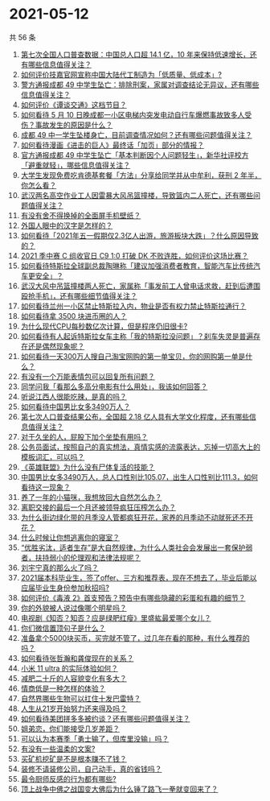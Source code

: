 # 2021-05-12

共 56 条

<!-- BEGIN -->
<!-- 最后更新时间 Wed May 12 2021 01:31:48 GMT+0800 (China Standard Time) -->

1. [第七次全国人口普查数据：中国总人口超 14.1 亿，10
   年来保持低速增长，还有哪些信息值得关注？](https://www.zhihu.com/question/458811096)
2. [如何评价技嘉官网宣称中国大陆代工制造为「低质量、低成本」?](https://www.zhihu.com/question/458796364)
3. [警方通报成都 49
   中学生坠亡：排除刑案，家属对调查结论无异议，还有哪些信息值得关注？](https://www.zhihu.com/question/458909971)
4. [如何评价《谭谈交通》这档节目？](https://www.zhihu.com/question/41467514)
5. [如何看待 5 月 10
   日晚成都一小区电梯内突发电动自行车爆燃事故致多人受伤？事故发生的原因是什么？](https://www.zhihu.com/question/458774852)
6. [成都 49
   中一学生坠楼身亡，目前调查情况如何？还有哪些问题值得关注？](https://www.zhihu.com/question/458690995)
7. [如何看待漫画《进击的巨人》最终话「加页」部分的情报？](https://www.zhihu.com/question/458937970)
8. [官方通报成都 49
   中学生坠亡「基本判断因个人问题轻生」，新华社评校方「避重就轻」，哪些信息值得关注？](https://www.zhihu.com/question/458795206)
9. [大学生发现免费吃肯德基套餐「方法」分享给同学并从中牟利，获刑 2
   年半，你怎么看？](https://www.zhihu.com/question/458862544)
10. [武汉两名高空作业工人因雷暴大风吊篮撞楼，导致篮内二人死亡，还有哪些问题值得关注？](https://www.zhihu.com/question/458802058)
11. [有没有舍不得换掉的全面屏手机壁纸？](https://www.zhihu.com/question/420662927)
12. [外国人眼中的汉字是怎样的？](https://www.zhihu.com/question/35963650)
13. [如何看待「2021年五一假期仅2.3亿人出游，旅游板块大跌」？什么原因导致的？](https://www.zhihu.com/question/458156454)
14. [2021 季中赛 C 组收官日 C9 1:0 打破 DK
    不败连胜，如何评价这场比赛？](https://www.zhihu.com/question/458906118)
15. [如何看待特斯拉全球副总裁陶琳称「建议加强消费者教育，智能汽车比传统汽车更安全」？](https://www.zhihu.com/question/458706368)
16. [武汉大风中吊篮撞楼两人死亡，家属称「事发前工人曾电话求救，赶到后遭围殴抢手机」，还有哪些细节值得关注？](https://www.zhihu.com/question/458864077)
17. [如何看待兰州一小区禁止特斯拉入内，物业是否有权力禁止特斯拉通行？](https://www.zhihu.com/question/458089175)
18. [如何看待拿 3500 块进币圈的人？](https://www.zhihu.com/question/458207096)
19. [为什么现代CPU每秒数亿次计算，但是程序仍旧很卡?](https://www.zhihu.com/question/458730114)
20. [如何看待有人起诉特斯拉女车主称「我的特斯拉没问题」？刹车失灵是普遍存在还是偶然现象呢？](https://www.zhihu.com/question/458816200)
21. [如何看待一天300万人搜自己淘宝网购的第一单宝贝，你的网购第一单是什么？](https://www.zhihu.com/question/458802423)
22. [有没有一个万能表情包可以回复所有问题？](https://www.zhihu.com/question/341311495)
23. [同学问我「看那么多高分电影有什么用处」，我该如何回答？](https://www.zhihu.com/question/445536824)
24. [听说江西人很能吃辣，是真的吗？](https://www.zhihu.com/question/406439662)
25. [如何看待中国男比女多3490万人？](https://www.zhihu.com/question/458812341)
26. [第七次人口普查结果公布，全国超 2.18
    亿人具有大学文化程度，还有哪些信息值得关注？](https://www.zhihu.com/question/458813993)
27. [对于久坐的人，屁股下加个坐垫有用吗？](https://www.zhihu.com/question/355087220)
28. [公务员面试，按照自己的真实想法，真情实感的流露表达，忘掉一切高大上的模板词汇，可以吗？](https://www.zhihu.com/question/453765153)
29. [《英雄联盟》为什么没有尸体复活的技能？](https://www.zhihu.com/question/456810195)
30. [中国男比女多3490万人，总人口性别比105.07，出生人口性别比111.3，如何看待这一现象？](https://www.zhihu.com/question/458812209)
31. [养了一年的小猫咪，我想放回大自然怎么办？](https://www.zhihu.com/question/457533958)
32. [离职交接的最后一个月还被领导疯狂压榨怎么办？](https://www.zhihu.com/question/455719427)
33. [为什么街边绿化带的月季没人管都疯狂开花，家养的月季动不动就死还不开花？](https://www.zhihu.com/question/458723730)
34. [什么时候让你想逃离你的寝室？](https://www.zhihu.com/question/347465641)
35. [“优胜劣汰，适者生存”是大自然规律，为什么人类社会会发展出一套保护弱者，扶持弱小的伦理观和法律法规呢？](https://www.zhihu.com/question/458755052)
36. [刘宇宁真的那么火了吗？](https://www.zhihu.com/question/455642291)
37. [2021届本科毕业生，签了offer、三方和推荐表，现在不想去了，毕业后能以应届毕业生身份参加秋招吗?](https://www.zhihu.com/question/457035243)
38. [如何评价《毒液
    2》首支预告？预告中有哪些隐藏的彩蛋和有趣的细节？](https://www.zhihu.com/question/458745668)
39. [你的外貌被人说过像哪个明星吗？](https://www.zhihu.com/question/367145594)
40. [电视剧《知否？知否？应是绿肥红瘦》里盛紘最爱哪个女儿？](https://www.zhihu.com/question/457046905)
41. [你们微信置顶句子是什么？](https://www.zhihu.com/question/353636992)
42. [准备拿个5000块买币，买完就不管了，过几年在看的那种，有什么推荐的吗？](https://www.zhihu.com/question/457414385)
43. [如何看待张哲瀚和龚俊现在的关系？](https://www.zhihu.com/question/458226340)
44. [小米 11 ultra 的实际体验如何？](https://www.zhihu.com/question/452077572)
45. [减肥二十斤的人容貌变化有多大？](https://www.zhihu.com/question/339245837)
46. [情商低是一种怎样的体验？](https://www.zhihu.com/question/26759808)
47. [自然界哪些生物可以扛住十发巴雷特？](https://www.zhihu.com/question/458544903)
48. [人生从21岁开始努力还来得及吗？](https://www.zhihu.com/question/404893881)
49. [如何看待美团拼多多被约谈？还有哪些问题值得关注？](https://www.zhihu.com/question/458736672)
50. [姐弟恋，你们能接受几岁差距？](https://www.zhihu.com/question/389750479)
51. [可以认为本赛季「勇士输了，但库里没输」吗？](https://www.zhihu.com/question/457259616)
52. [有没有一些温柔的文案?](https://www.zhihu.com/question/450998242)
53. [买矿机挖矿是不是根本赚不了钱？](https://www.zhihu.com/question/457183375)
54. [装修不请装修公司，自己动手，真的省钱吗？](https://www.zhihu.com/question/448461605)
55. [最令厨师反感的行为都有哪些?](https://www.zhihu.com/question/454913246)
56. [顶上战争中佛之战国变大佛后为什么锤了路飞一拳就变回来了？](https://www.zhihu.com/question/458446208)

<!-- END -->
